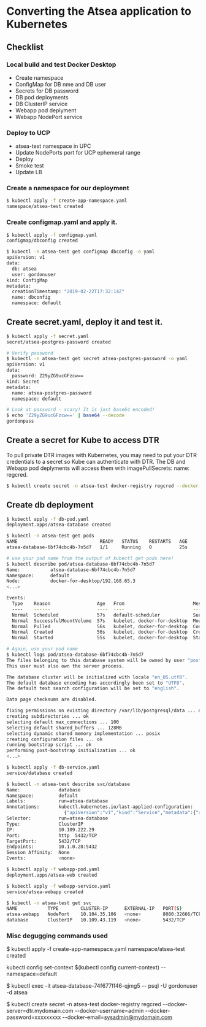 # Converting the Atsea application to Kubernetes

## Checklist

### Local build and test Docker Desktop

- Create namespace
- ConfigMap for DB nme and DB user
- Secrets for DB password
- DB pod deployments
- DB ClusterIP service
- Webapp pod deplyment
- Webapp NodePort service 

### Deploy to UCP

- atsea-test namespace in UPC
- Update NodePorts port for UCP ephemeral range
- Deploy 
- Smoke test
- Update LB

### Create a namespace for our deployment

```bash
$ kubectl apply -f create-app-namespace.yaml
namespace/atsea-test created
```

### Create configmap.yaml and apply it.

```bash
$ kubectl apply -f configmap.yaml
configmap/dbconfig created

$ kubectl -n atsea-test get configmap dbconfig -o yaml
apiVersion: v1
data:
  db: atsea
  user: gordonuser
kind: ConfigMap
metadata:
  creationTimestamp: "2019-02-22T17:32:14Z"
  name: dbconfig
  namespace: default
```

## Create secret.yaml, deploy it and test it.

```bash
$ kubectl apply -f secret.yaml
secret/atsea-postgres-password created

# Verify password 
$ kubectl -n atsea-test get secret atsea-postgres-password -o yaml
apiVersion: v1
data:
  password: Z29yZG9ucGFzcw==
kind: Secret
metadata:
  name: atsea-postgres-password
  namespace: default

# Look at password - scary! It is just base64 encoded!
$ echo 'Z29yZG9ucGFzcw==' | base64 --decode
gordonpass
```

## Create a secret for Kube to access DTR

To pull private DTR images with Kubernetes, you may need to put your DTR credentials to a secret so Kube can authenticate with DTR. The DB and Webapp pod deplyments will access them with imagePullSecrets: name: regcred.

```bash
$ kubectl create secret -n atsea-test docker-registry regcred --docker-server=dtr.mydomain.com --docker-username=admin --docker-password=xxxxxxxxx --docker-email=someuser@mydomain.com
```

## Create db deployment

```bash
$ kubectl apply -f db-pod.yaml
deployment.apps/atsea-database created

$ kubectl -n atsea-test get pods
NAME                              READY   STATUS    RESTARTS   AGE
atsea-database-6bf74cbc4b-7n5d7   1/1     Running   0          25s

# use your pod name from the output of kubectl get pods here!
$ kubectl describe pod/atsea-database-6bf74cbc4b-7n5d7
Name:           atsea-database-6bf74cbc4b-7n5d7
Namespace:      default
Node:           docker-for-desktop/192.168.65.3
<...>

Events:
  Type    Reason                 Age   From                         Message
  ----    ------                 ----  ----                         -------
  Normal  Scheduled              57s   default-scheduler            Successfully assigned atsea-database-6bf74cbc4b-7n5d7 to docker-for-desktop
  Normal  SuccessfulMountVolume  57s   kubelet, docker-for-desktop  MountVolume.SetUp succeeded for volume "default-token-wmj5r"
  Normal  Pulled                 56s   kubelet, docker-for-desktop  Container image "dtr.mydomain.com/test/atsea-db_build:RC-test" already present on machine
  Normal  Created                56s   kubelet, docker-for-desktop  Created container
  Normal  Started                55s   kubelet, docker-for-desktop  Started container

# Again, use your pod name
$ kubectl logs pod/atsea-database-6bf74cbc4b-7n5d7
The files belonging to this database system will be owned by user "postgres".
This user must also own the server process.

The database cluster will be initialized with locale "en_US.utf8".
The default database encoding has accordingly been set to "UTF8".
The default text search configuration will be set to "english".

Data page checksums are disabled.

fixing permissions on existing directory /var/lib/postgresql/data ... ok
creating subdirectories ... ok
selecting default max_connections ... 100
selecting default shared_buffers ... 128MB
selecting dynamic shared memory implementation ... posix
creating configuration files ... ok
running bootstrap script ... ok
performing post-bootstrap initialization ... ok
<...>

$ kubectl apply -f db-service.yaml
service/database created

$ kubectl -n atsea-test describe svc/database
Name:              database
Namespace:         default
Labels:            run=atsea-database
Annotations:       kubectl.kubernetes.io/last-applied-configuration:
                     {"apiVersion":"v1","kind":"Service","metadata":{"annotations":{},"labels":{"run":"atsea-database"},"name":"database","namespace":"default"...
Selector:          run=atsea-database
Type:              ClusterIP
IP:                10.109.222.29
Port:              http  5432/TCP
TargetPort:        5432/TCP
Endpoints:         10.1.0.28:5432
Session Affinity:  None
Events:            <none>

$ kubectl apply -f webapp-pod.yaml
deployment.apps/atsea-web created

$ kubectl apply -f webapp-service.yaml
service/atsea-webapp created

$ kubectl -n atsea-test get svc
NAME           TYPE        CLUSTER-IP      EXTERNAL-IP   PORT(S)          AGE
atsea-webapp   NodePort    10.104.35.106   <none>        8080:32666/TCP   29s
database       ClusterIP   10.109.43.119   <none>        5432/TCP         1m
```

### Misc degugging commands used

$ kubectl apply -f create-app-namespace.yaml
namespace/atsea-test created

kubectl config set-context $(kubectl config current-context) --namespace=default

$ kubectl exec -it atsea-database-74f677ff46-qjmg5 -- psql -U gordonuser -d atsea

$ kubectl create secret -n atsea-test docker-registry regcred --docker-server=dtr.mydomain.com --docker-username=admin --docker-password=xxxxxxxxx --docker-email=sysadmin@mydomain.com